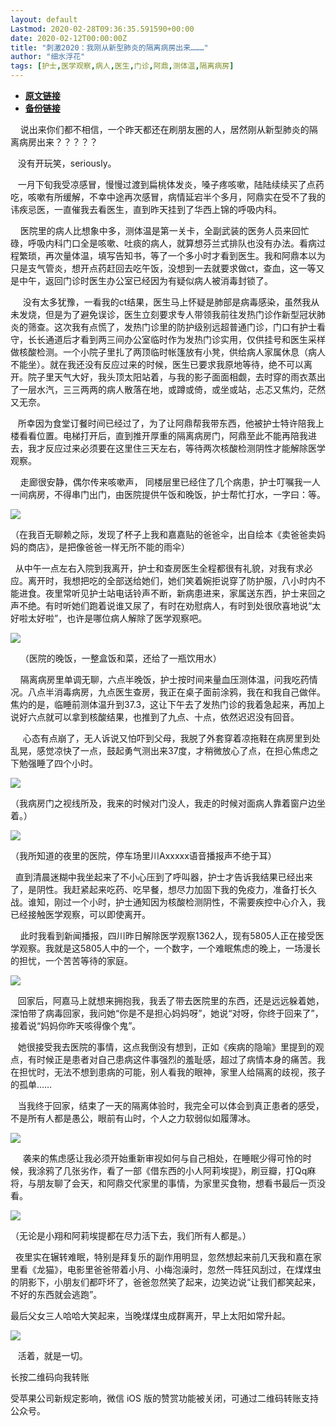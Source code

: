 ```yaml
---
layout: default
Lastmod: 2020-02-28T09:36:35.591590+00:00
date: 2020-02-12T00:00:00Z
title: "刺激2020：我刚从新型肺炎的隔离病房出来………"
author: "细水浮花"
tags: [护士,医学观察,病人,医生,门诊,阿鼎,测体温,隔离病房]
---
```


* [**原文链接**](http://mp.weixin.qq.com/s?__biz=Mzg3MzE0NzYyNQ==&mid=2247484029&idx=1&sn=a830dd1868d94026b79d6c3cd9dd4756&chksm=cee53ffbf992b6ed1c533927a3f837ec459fa9e64b42c01f0c9c5c68392dd385999f2f4641b4#rd)
* [**备份链接**](http://archive.ph/GKqlL)


    说出来你们都不相信，一个昨天都还在刷朋友圈的人，居然刚从新型肺炎的隔离病房出来？？？？？

   没有开玩笑，seriously。

   一月下旬我受凉感冒，慢慢过渡到扁桃体发炎，嗓子疼咳嗽，陆陆续续买了点药吃，咳嗽有所缓解，不幸中途再次感冒，病情延宕半个多月，阿鼎实在受不了我的讳疾忌医，一直催我去看医生，直到昨天挂到了华西上锦的呼吸内科。

    医院里的病人比想象中多，测体温是第一关卡，全副武装的医务人员来回忙碌，呼吸内科门口全是咳嗽、吐痰的病人，就算想芬兰式排队也没有办法。看病过程繁琐，再次量体温，填写告知书，等了一个多小时才看到医生。我和阿鼎本以为只是支气管炎，想开点药赶回去吃午饭，没想到一去就要求做ct，查血，这一等又是中午，返回门诊时医生办公室已经因为有疑似病人被消毒封锁了。

     没有太多犹豫，一看我的ct结果，医生马上怀疑是肺部是病毒感染，虽然我从未发烧，但是为了避免误诊，医生立刻要求专人带领我前往发热门诊作新型冠状肺炎的筛查。这次我有点慌了，发热门诊里的防护级别远超普通门诊，门口有护士看守，长长通道后才看到两三间办公室临时作为发热门诊实用，仅供挂号和医生采样做核酸检测。一个小院子里扎了两顶临时帐篷放有小凳，供给病人家属休息（病人不能坐）。就在我还没有反应过来的时候，医生已要求我原地等待，绝不可以离开。院子里天气大好，我头顶太阳站着，与我的影子面面相觑，去时穿的雨衣蒸出了一层水汽，三三两两的病人散落在地，或蹲或倚，或坐或站，忐忑又焦灼，茫然又无奈。

   所幸因为食堂订餐时间已经过了，为了让阿鼎帮我带东西，他被护士特许陪我上楼看看位置。电梯打开后，直到推开厚重的隔离病房门，阿鼎至此不能再陪我进去，我才反应过来必须要在这里住三天左右，等待两次核酸检测阴性才能解除医学观察。

    走廊很安静，偶尔传来咳嗽声， 同楼层里已经住了几个病患，护士叮嘱我一人一间病房，不得串门出门，由医院提供午饭和晚饭，护士帮忙打水，一字曰：等。

![](/images/post/af06891be5f6092ff8b8dfb60325a856.jpg)

（在我百无聊赖之际，发现了杯子上我和嘉嘉贴的爸爸伞，出自绘本《卖爸爸卖妈妈的商店》，是把像爸爸一样无所不能的雨伞）

  从中午一点左右入院到我离开，护士和查房医生全程都很有礼貌，对我有求必应。离开时，我想把吃的全部送给她们，她们笑着婉拒说穿了防护服，八小时内不能进食。夜里常听见护士站电话铃声不断，新病患进来，家属送东西，护士来回之声不绝。有时听她们跑着说谁又尿了，有时在劝慰病人，有时到处很欣喜地说“太好啦太好啦”，也许是哪位病人解除了医学观察吧。

![](/images/post/3d8ab8fe9998b601d1bb35fbf8e060ca.jpg)

    （医院的晚饭，一整盒饭和菜，还给了一瓶饮用水）

    隔离病房里单调无聊，六点半晚饭，护士按时间来量血压测体温，问我吃药情况。八点半消毒病房，九点医生查房，我正在桌子面前涂鸦，我在和我自己做伴。焦灼的是，临睡前测体温升到37.3，这让下午去了发热门诊的我着急起来，再加上说好六点就可以拿到核酸结果，也推到了九点、十点，依然迟迟没有回音。

     心态有点崩了，无人诉说又怕吓到父母，我脱了外套穿着凉拖鞋在病房里到处乱晃，感觉凉快了一点，鼓起勇气测出来37度，才稍微放心了点，在担心焦虑之下勉强睡了四个小时。

![](/images/post/97662e0cfd28de6e1644d6f2b274a278.jpg)

（我病房门之视线所及，我来的时候对门没人，我走的时候对面病人靠着窗户边坐着。）

![](/images/post/a6f7a1dba7204dc4336349f14d7d93de.jpg)

（我所知道的夜里的医院，停车场里川Axxxxx语音播报声不绝于耳）

  直到清晨迷糊中我坐起来了不小心压到了呼叫器，护士才告诉我结果已经出来了，是阴性。我赶紧起来吃药、吃早餐，想尽力加固下我的免疫力，准备打长久战。谁知，刚过一个小时，护士通知因为核酸检测阴性，不需要疾控中心介入，我已经接触医学观察，可以即使离开。

    此时我看到新闻播报，四川昨日解除医学观察1362人，现有5805人正在接受医学观察。我就是这5805人中的一个，一个数字，一个难眠焦虑的晚上，一场漫长的担忧，一个苦苦等待的家庭。

![](/images/post/7eb733398205131c386c8df4efb1bf89.jpg)

   回家后，阿嘉马上就想来拥抱我，我丢了带去医院里的东西，还是远远躲着她，深怕带了病毒回家，我问她“你是不是担心妈妈呀”，她说“对呀，你终于回来了”，接着说“妈妈你昨天咳得像个鬼”。

   她很接受我去医院的事情，这点我倒没有想到，正如《疾病的隐喻》里提到的观点，有时候正是患者对自己患病这件事强烈的羞耻感，超过了病情本身的痛苦。我在担忧时，无法不想到患病的可能，别人看我的眼神，家里人给隔离的歧视，孩子的孤单……

   当我终于回家，结束了一天的隔离体验时，我完全可以体会到真正患者的感受，不是所有人都是愚公，眼前有山时，个人之力软弱似如履薄冰。

![](/images/post/844a1256282de74b3bfa7bfff368b082.jpg)

     袭来的焦虑感让我必须开始重新审视如何与自己相处，在睡眠少得可怜的时候，我涂鸦了几张劣作，看了一部《借东西的小人阿莉埃提》，刷豆瓣，打Qq麻将，与朋友聊了会天，和阿鼎交代家里的事情，为家里买食物，想看书最后一页没看。

![](/images/post/1dee9f5f061f60d402e2076f1909d71f.jpg)

（无论是小翔和阿莉埃提都在尽力活下去，我们所有人都是。）

  夜里实在辗转难眠，特别是拜复乐的副作用明显，忽然想起来前几天我和嘉在家里看《龙猫》，电影里爸爸带着小月、小梅泡澡时，忽然一阵狂风刮过，在煤煤虫的阴影下，小朋友们都吓坏了，爸爸忽然笑了起来，边笑边说“让我们都笑起来，不好的东西就会逃跑”。

最后父女三人哈哈大笑起来，当晚煤煤虫成群离开，早上太阳如常升起。

![](/images/post/108a4ff50ee1c3a1519379092ec0b522.jpg)

   活着，就是一切。  

长按二维码向我转账

受苹果公司新规定影响，微信 iOS 版的赞赏功能被关闭，可通过二维码转账支持公众号。

